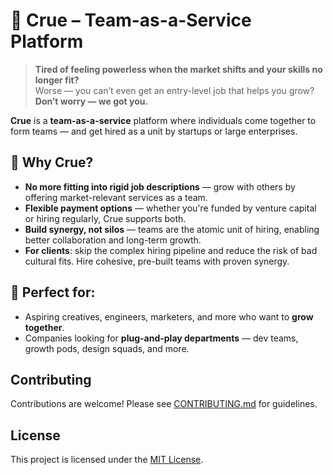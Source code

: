# 🚀 Crue – Team-as-a-Service Platform

> **Tired of feeling powerless when the market shifts and your skills no longer fit?**  
> Worse — you can’t even get an entry-level job that helps you grow?  
> **Don’t worry — we got you.**

**Crue** is a **team-as-a-service** platform where individuals come together to form teams — and get hired as a unit by startups or large enterprises.

## 🌟 Why Crue?

- **No more fitting into rigid job descriptions** — grow with others by offering market-relevant services as a team.
- **Flexible payment options** — whether you're funded by venture capital or hiring regularly, Crue supports both.
- **Build synergy, not silos** — teams are the atomic unit of hiring, enabling better collaboration and long-term growth.
- **For clients**: skip the complex hiring pipeline and reduce the risk of bad cultural fits. Hire cohesive, pre-built teams with proven synergy.

## 🔧 Perfect for:

- Aspiring creatives, engineers, marketers, and more who want to **grow together**.
- Companies looking for **plug-and-play departments** — dev teams, growth pods, design squads, and more.


## Contributing

Contributions are welcome! Please see [CONTRIBUTING.md](CONTRIBUTING.md) for guidelines.

## License

This project is licensed under the [MIT License](LICENSE).